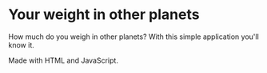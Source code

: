 # Your weight in other planets
How much do you weigh in other planets?
With this simple application you'll know it.

Made with HTML and JavaScript.
